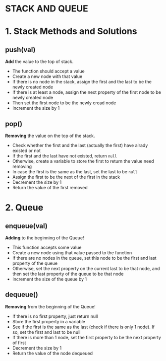 <h1>STACK AND QUEUE </h1>
<h1>1. Stack Methods and Solutions</h1>

<h2>push(val)</h2>
<div>
  <strong>Add</strong> the value to the top of stack.
</div>
<ul>
  <li>The function should accept a value</li>
  <li>Create a new node with that value</li>
  <li>If there is no node in the stack, assign the first and the last to be the newly created node</li>
  <li>If there is at least a node, assign the next property of the first node to be newly created node</li>
  <li>Then set the first node to be the newly cread node</li>
  <li>Increment the size by 1</li>
</ul>

<h2>pop()</h2>
<div>
  <strong>Removing</strong> the value on the top of the stack.
</div>
<ul>
  <li>Check whether the first and the last (actually the first) have alrady existed or not</li>
  <li>If the first and the last have not existed, return <code>null</code></li>
  <li>Otherwise, create a variable to store the first to return the value need removing</li>
  <li>In case the first is the same as the last, set the last to be <code>null</code></li>
  <li>Assign the first to be the next of the first in the stack</li>
  <li>Decrement the size by 1</li>
  <li>Return the value of the first removed </li>
</ul>

<h1>2. Queue</h1>
<h2>enqueue(val)</h2>
<div>
  <strong>Adding</strong> to the beginning of the Queue!
</div>
<ul>
  <li>This function accepts some value</li>
  <li>Create a new node using that value passed to the function</li>
  <li>If there are no nodes in the queue, set this node to be the first and last property of the queue</li>
  <li>Otherwise, set the next property on the current last to be that node, and then set the last property of the queue to be that node</li>
  <li>Increment the size of the queue by 1</li>
</ul>

<h2>dequeue()</h2>
<div>
  <strong>Removing</strong> from the beginning of the Queue!
</div>
<ul>
  <li>If there is no first property, just return null</li>
  <li>Store the first property in a variable</li>
  <li>See if the first is the same as the last (check if there is only 1 node). If so, set the first and last to be null</li>
  <li>If there is more than 1 node, set the first property to be the next property of first </li>
  <li>Decrement the size by 1</li>
  <li>Return the value of the node dequeued</li>
</ul>
